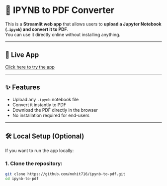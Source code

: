 # 📄 IPYNB to PDF Converter

This is a **Streamlit web app** that allows users to **upload a Jupyter Notebook (`.ipynb`) and convert it to PDF**.  
You can use it directly online without installing anything.

---

## 🚀 Live App
[Click here to try the app](https://ipynb-to-pdf-xdtkmjrkrdgdqkipd45nzn.streamlit.app/)

---

## ✨ Features
- Upload any `.ipynb` notebook file
- Convert it instantly to PDF
- Download the PDF directly in the browser
- No installation required for end-users

---

## 🛠 Local Setup (Optional)
If you want to run the app locally:

### 1. Clone the repository:
```bash
git clone https://github.com/mohit716/ipynb-to-pdf.git
cd ipynb-to-pdf
